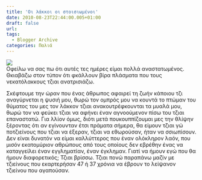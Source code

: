 ```yaml
---
title: 'Οι λάκκοι οι στοισιωμένοι'
date: 2010-08-23T22:44:00.005+01:00
draft: false
url: 
tags:
  - Blogger Archive
categories: Παλιά
---
```


[![](https://blogger.googleusercontent.com/img/b/R29vZ2xl/AVvXsEg3wbDfHRWihL08Dc65ep7mmGi4nS-3La5TzfMfvrhkKmAI_bf_xAkrX7pju5rYyxWCoohl93tJm0SmXqmaHO6gBES6kgM7YiXhxi-8DtzZ4MmWKDo0nftL6yx2IOmGFApecYigEeb7Xjc/s400/oeillet+rouge.jpg)](https://blogger.googleusercontent.com/img/b/R29vZ2xl/AVvXsEg3wbDfHRWihL08Dc65ep7mmGi4nS-3La5TzfMfvrhkKmAI_bf_xAkrX7pju5rYyxWCoohl93tJm0SmXqmaHO6gBES6kgM7YiXhxi-8DtzZ4MmWKDo0nftL6yx2IOmGFApecYigEeb7Xjc/s1600/oeillet+rouge.jpg)  
Οφείλω να σας πω ότι αυτές τες ημέρες είμαι πολλά αναστατωμένος. Θκιαβάζω στον τύπον ότι φκάλλουν βίρα πλάσματα που τους νεκατόλακκους τζιαι ανατρισιάζω.  
  
Σκέφτουμε την ώραν που ένας άθρωπος αφαιρεί τη ζωήν κάποιου τζι αναγύρνεται η ψυσιή μου, θωρώ τον ομπρός μου να κουντά το πτώμαν του θύματος του μες τον λάκκον τζιαι ανακουτρέφκουνται τα μυαλά μου, θωρώ τον να φεύκει τζιαι να αφήνει έναν αγνοούμενον πίσω του τζιαι επαναστατώ. Για λλίον όμως, διότι μετά πουκουππίζουμαι μες την θλίψην ξέροντας ότι αν εγίνουνταν έτσι πράματα σήμερα, θα είμουν τζιαι γώ ποτζιείνους που τζιαι να έξεραν, τζιαι να εθωρούσαν, ήταν να σσιωπίσουν. Δεν είναι δυνατόν να είμαι καλλύττερος που έναν ολόκληρον λαόν, που μισόν εκατομύριον αθρώπους από τους οποίους δεν εβρέθην ένας να καταγγείλει έναν εγγληματίαν, έναν έγκλημαν. Γιατί να ήμουν εγώ που θα ήμουν διαφορετικός; Τζιαι βρίσσω. Τζιαι πονώ παραπάνω μαζίν με τζιείνους που εκαρτερήσαν 47 ή 37 χρόνια να έβρουν το λείψανον τζιείνου που αγαπούσαν.
